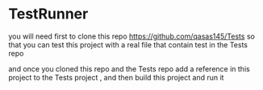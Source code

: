 # TestRunner
you will need first to clone this repo https://github.com/qasas145/Tests so that you can test this project with a real file that contain test in the Tests repo 

and once you cloned this repo and the Tests repo 
add a reference in this project to the Tests project , and then build this project and run it 
